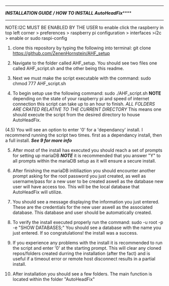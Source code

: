 *********************************************************************************************************
***************************INSTALLATION GUIDE / HOW TO INSTALL AutoHeadFix*******************************
*********************************************************************************************************
NOTE:I2C MUST BE ENABLED BY THE USER
to enable click the raspberry in top left corner > preferences > raspberry pi configuration > interfaces >i2c > enable
or
sudo raspi-config 

1. clone this repository by typing the following into terminal: git clone https://github.com/ZenenHornstein/AHF_setup

2. Navigate to the folder called AHF_setup. You should see two files one called AHF_script.sh and the other being this readme.

3. Next we must make the script executable with the command: sudo chmod 777 AHF_script.sh

4. To begin setup use the following command: sudo ./AHF_script.sh  ****NOTE**** depending on the state of your raspberry pi and speed of internet connection this script can take up to an hour to finish. *ALL FOLDERS ARE CRATED RELATIVE TO THE CURRENT DIRECTORY* This means one should execute the script from the desired directory to house AutoHeadFix.

(4.5) You will see an option to enter '0' for a 'dependancy' install. I recommend running the script two times. first as a dependancy install, then a full install. ***See 9 for more info***

5. After most of the install has executed you should reach a set of prompts for setting up mariaDB ***NOTE*** it is recommended that you answer "Y" to all prompts within the mariaDB setup as it will ensure a secure install.

6. After finishing the mariaDB initiliaztion you should encounter another prompt asking for the root password you just created, as well as username/pass for a new user to be created aswell as the database new user will have access too. This will be the local database that AutoHeadFix will utilize.

7. You should see a message displaying the information you just entered. These are the credentials for the new user aswell as the associated database. This database and user should be automatically created.

8. To verify the install executed properly run the command: sudo -u root -p -e "SHOW DATABASES;"
You should see a database with the name you just entered. If so congratulations! the install was a success.

9. If you experience any problems with the install it is recommended to run the script and enter '0' at the starting prompt.
This will clear any cloned repos/folders created durring the installation (after the fact) and is useful if a timeout error or remote host disconnect results in a partial install.

10. After installation you should see a few folders. The main function is located within the folder 
"AutoHeadFix"





